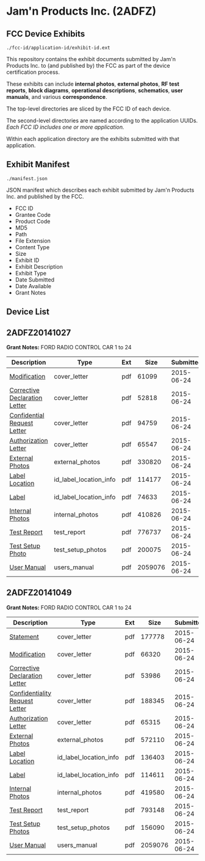 # Jam'n Products Inc. (2ADFZ)
## FCC Device Exhibits

```
./fcc-id/application-id/exhibit-id.ext
```

This repository contains the exhibit documents submitted by Jam'n Products Inc. to (and published by) the FCC as part of the device certification process.

These exhibits can include **internal photos**, **external photos**, **RF test reports**, **block diagrams**, **operational descriptions**, **schematics**, **user manuals**, and various **correspondence**.

The top-level directories are sliced by the FCC ID of each device.

The second-level directories are named according to the application UUIDs. *Each FCC ID includes one or more application.*

Within each application directory are the exhibits submitted with that application. 

## Exhibit Manifest

```
./manifest.json
```

JSON manifest which describes each exhibit submitted by Jam'n Products Inc. and published by the FCC.

- FCC ID
- Grantee Code
- Product Code
- MD5
- Path
- File Extension
- Content Type
- Size
- Exhibit ID
- Exhibit Description
- Exhibit Type
- Date Submitted
- Date Available
- Grant Notes

## Device List
## 2ADFZ20141027
**Grant Notes:** FORD RADIO CONTROL CAR 1 to 24

| Description | Type | Ext | Size | Submitted | Available |
| ----------- | ---- | --- | ---- | --------- | --------- |
| [Modification](2ADFZ20141027/2d29d6ed916411a0140dbdd4821df231/2656439.pdf) | cover_letter | pdf | 61099 | 2015-06-24 | 2015-06-24 |
| [Corrective Declaration Letter](2ADFZ20141027/2d29d6ed916411a0140dbdd4821df231/2656444.pdf) | cover_letter | pdf | 52818 | 2015-06-24 | 2015-06-24 |
| [Confidential Request Letter](2ADFZ20141027/2d29d6ed916411a0140dbdd4821df231/2656445.pdf) | cover_letter | pdf | 94759 | 2015-06-24 | 2015-06-24 |
| [Authorization Letter](2ADFZ20141027/2d29d6ed916411a0140dbdd4821df231/2656446.pdf) | cover_letter | pdf | 65547 | 2015-06-24 | 2015-06-24 |
| [External Photos](2ADFZ20141027/2d29d6ed916411a0140dbdd4821df231/2656443.pdf) | external_photos | pdf | 330820 | 2015-06-24 | 2015-06-24 |
| [Label Location](2ADFZ20141027/2d29d6ed916411a0140dbdd4821df231/2656440.pdf) | id_label_location_info | pdf | 114177 | 2015-06-24 | 2015-06-24 |
| [Label](2ADFZ20141027/2d29d6ed916411a0140dbdd4821df231/2656441.pdf) | id_label_location_info | pdf | 74633 | 2015-06-24 | 2015-06-24 |
| [Internal Photos](2ADFZ20141027/2d29d6ed916411a0140dbdd4821df231/2656442.pdf) | internal_photos | pdf | 410826 | 2015-06-24 | 2015-06-24 |
| [Test Report](2ADFZ20141027/2d29d6ed916411a0140dbdd4821df231/2656437.pdf) | test_report | pdf | 776737 | 2015-06-24 | 2015-06-24 |
| [Test Setup Photo](2ADFZ20141027/2d29d6ed916411a0140dbdd4821df231/2656438.pdf) | test_setup_photos | pdf | 200075 | 2015-06-24 | 2015-06-24 |
| [User Manual](2ADFZ20141027/2d29d6ed916411a0140dbdd4821df231/2656436.pdf) | users_manual | pdf | 2059076 | 2015-06-24 | 2015-06-24 |
## 2ADFZ20141049
**Grant Notes:** FORD RADIO CONTROL CAR 1 to 24

| Description | Type | Ext | Size | Submitted | Available |
| ----------- | ---- | --- | ---- | --------- | --------- |
| [Statement](2ADFZ20141049/b7a28ff785fa58befa22c05ceec17fac/2656423.pdf) | cover_letter | pdf | 177778 | 2015-06-24 | 2015-06-24 |
| [Modification](2ADFZ20141049/b7a28ff785fa58befa22c05ceec17fac/2656425.pdf) | cover_letter | pdf | 66320 | 2015-06-24 | 2015-06-24 |
| [Corrective Declaration Letter](2ADFZ20141049/b7a28ff785fa58befa22c05ceec17fac/2656430.pdf) | cover_letter | pdf | 53986 | 2015-06-24 | 2015-06-24 |
| [Confidentiality Request Letter](2ADFZ20141049/b7a28ff785fa58befa22c05ceec17fac/2656431.pdf) | cover_letter | pdf | 188345 | 2015-06-24 | 2015-06-24 |
| [Authorization Letter](2ADFZ20141049/b7a28ff785fa58befa22c05ceec17fac/2656432.pdf) | cover_letter | pdf | 65315 | 2015-06-24 | 2015-06-24 |
| [External Photos](2ADFZ20141049/b7a28ff785fa58befa22c05ceec17fac/2656429.pdf) | external_photos | pdf | 572110 | 2015-06-24 | 2015-06-24 |
| [Label Location](2ADFZ20141049/b7a28ff785fa58befa22c05ceec17fac/2656426.pdf) | id_label_location_info | pdf | 136403 | 2015-06-24 | 2015-06-24 |
| [Label](2ADFZ20141049/b7a28ff785fa58befa22c05ceec17fac/2656428.pdf) | id_label_location_info | pdf | 114611 | 2015-06-24 | 2015-06-24 |
| [Internal Photos](2ADFZ20141049/b7a28ff785fa58befa22c05ceec17fac/2656427.pdf) | internal_photos | pdf | 419580 | 2015-06-24 | 2015-06-24 |
| [Test Report](2ADFZ20141049/b7a28ff785fa58befa22c05ceec17fac/2656422.pdf) | test_report | pdf | 793148 | 2015-06-24 | 2015-06-24 |
| [Test Setup Photos](2ADFZ20141049/b7a28ff785fa58befa22c05ceec17fac/2656424.pdf) | test_setup_photos | pdf | 156090 | 2015-06-24 | 2015-06-24 |
| [User Manual](2ADFZ20141049/b7a28ff785fa58befa22c05ceec17fac/2656421.pdf) | users_manual | pdf | 2059076 | 2015-06-24 | 2015-06-24 |
